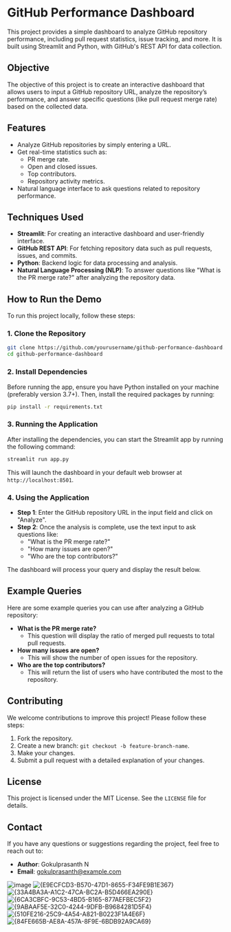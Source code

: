 # GitHub Performance Dashboard

This project provides a simple dashboard to analyze GitHub repository performance, including pull request statistics, issue tracking, and more. It is built using Streamlit and Python, with GitHub's REST API for data collection.

## Objective

The objective of this project is to create an interactive dashboard that allows users to input a GitHub repository URL, analyze the repository’s performance, and answer specific questions (like pull request merge rate) based on the collected data.

## Features

- Analyze GitHub repositories by simply entering a URL.
- Get real-time statistics such as:
  - PR merge rate.
  - Open and closed issues.
  - Top contributors.
  - Repository activity metrics.
- Natural language interface to ask questions related to repository performance.

## Techniques Used

- **Streamlit**: For creating an interactive dashboard and user-friendly interface.
- **GitHub REST API**: For fetching repository data such as pull requests, issues, and commits.
- **Python**: Backend logic for data processing and analysis.
- **Natural Language Processing (NLP)**: To answer questions like "What is the PR merge rate?" after analyzing the repository data.

## How to Run the Demo

To run this project locally, follow these steps:

### 1. Clone the Repository
```bash
git clone https://github.com/yourusername/github-performance-dashboard.git
cd github-performance-dashboard
```

### 2. Install Dependencies

Before running the app, ensure you have Python installed on your machine (preferably version 3.7+). Then, install the required packages by running:

```bash
pip install -r requirements.txt
```

### 3. Running the Application

After installing the dependencies, you can start the Streamlit app by running the following command:

```bash
streamlit run app.py
```

This will launch the dashboard in your default web browser at `http://localhost:8501`.

### 4. Using the Application

- **Step 1**: Enter the GitHub repository URL in the input field and click on "Analyze".
- **Step 2**: Once the analysis is complete, use the text input to ask questions like:
  - "What is the PR merge rate?"
  - "How many issues are open?"
  - "Who are the top contributors?"

The dashboard will process your query and display the result below.


## Example Queries

Here are some example queries you can use after analyzing a GitHub repository:

- **What is the PR merge rate?**
  - This question will display the ratio of merged pull requests to total pull requests.
- **How many issues are open?**
  - This will show the number of open issues for the repository.
- **Who are the top contributors?**
  - This will return the list of users who have contributed the most to the repository.

## Contributing

We welcome contributions to improve this project! Please follow these steps:

1. Fork the repository.
2. Create a new branch: `git checkout -b feature-branch-name`.
3. Make your changes.
4. Submit a pull request with a detailed explanation of your changes.

## License

This project is licensed under the MIT License. See the `LICENSE` file for details.

## Contact

If you have any questions or suggestions regarding the project, feel free to reach out to:

- **Author**: Gokulprasanth N
- **Email**: gokulprasanth@example.com

![image](https://github.com/user-attachments/assets/43291752-d543-49e4-a230-76ed25aabcfa)
![{E9ECFCD3-B570-47D1-8655-F34FE9B1E367}](https://github.com/user-attachments/assets/da7c2e0a-81d9-4ade-9017-c8693d59fd22)
![{33A4BA3A-A1C2-47CA-BC2A-B5D466EA290E}](https://github.com/user-attachments/assets/94f7da25-87a4-49b7-9cfd-0f8a7235a683)
![{6CA3CBFC-9C53-4BD5-B165-877AEFBEC5F2}](https://github.com/user-attachments/assets/bfd856a7-6391-4c7e-9df5-2de9faa55a1c)
![{9ABAAF5E-32C0-4244-9DFB-B9684281D5F4}](https://github.com/user-attachments/assets/15241f41-e875-4a40-b801-6db5c14f3b19)
![{510FE216-25C9-4A54-A821-B0223F1A4E6F}](https://github.com/user-attachments/assets/7fe35fd2-129c-4ac4-8b4e-951e921cbe67)
![{84FE665B-AE8A-457A-8F9E-6BDB92A9CA69}](https://github.com/user-attachments/assets/4f31de63-f2bf-4c4b-98aa-da99993f5261)

